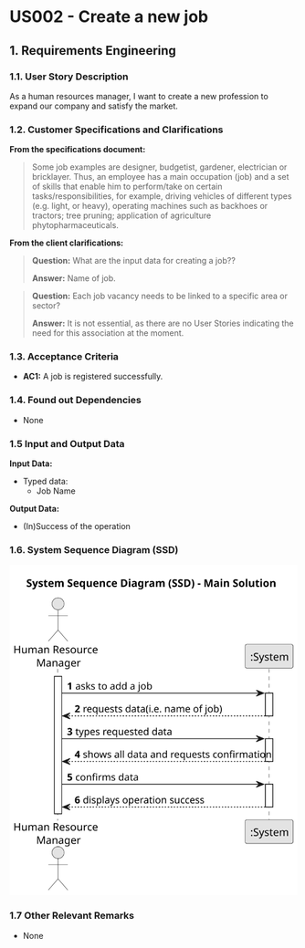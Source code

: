 # US002 - Create a new job 


## 1. Requirements Engineering

### 1.1. User Story Description

As a human resources manager, I want to create a new profession to expand our company and satisfy the market.

### 1.2. Customer Specifications and Clarifications 

**From the specifications document:**

>	Some job examples are designer, budgetist, gardener, electrician or bricklayer. Thus, an employee has a main occupation (job) and a set of skills that enable him to perform/take on certain tasks/responsibilities, for example, driving vehicles of different types (e.g. light, or heavy), operating machines such as backhoes or tractors; tree pruning; application of agriculture phytopharmaceuticals. 

**From the client clarifications:**

> **Question:** What are the input data for creating a job??
>
> **Answer:**  Name of job.

> **Question:** Each job vacancy needs to be linked to a specific area or sector?
>
> **Answer:**  It is not essential, as there are no User Stories indicating the need for this association at the moment.

### 1.3. Acceptance Criteria

* **AC1:** A job is registered successfully.

### 1.4. Found out Dependencies

* None

### 1.5 Input and Output Data

**Input Data:**

* Typed data:
    * Job Name

**Output Data:**

* (In)Success of the operation

### 1.6. System Sequence Diagram (SSD)

![System Sequence Diagram - Main Solution](svg/us002-system-sequence-diagram-Main-solution.svg)

### 1.7 Other Relevant Remarks

* None